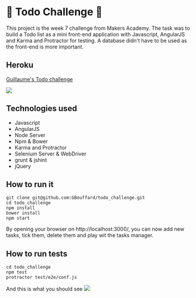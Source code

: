 
:pushpin: Todo Challenge :pushpin:
=================

This project is the week 7 challenge from Makers Academy. The task was to build a Todo list as a mini front-end application with Javascript, AngularJS and Karma and Protractor for testing. A database didn't have to be used as the front-end is more important.

Heroku
----
[Guillaume's Todo challenge](link_to_come)

![](public/images/screenshot_to_cme.png)

Technologies used
----
- Javascript
- AngularJS
- Node Server
- Npm & Bower
- Karma and Protractor
- Selenium Server & WebDriver
- grunt & jshint
- jQuery

How to run it
----
```
git clone git@github.com:GBouffard/todo_challenge.git
cd todo_challenge
npm install
bower install
npm start
```
By opening your browser on http://localhost:3000/, you can now add new tasks, tick them, delete them and play wit the tasks manager.

How to run tests
----
```
cd todo_challenge
npm test
protractor test/e2e/conf.js
```

And this is what you should see
![](public/image_to_come.png)